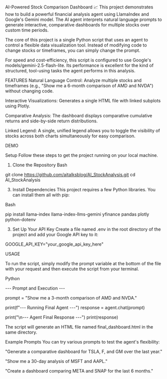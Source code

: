 AI-Powered Stock Comparison Dashboard 📈
This project demonstrates how to build a powerful financial analysis agent using LlamaIndex and Google's Gemini model. The AI agent interprets natural language prompts to generate interactive, comparative dashboards for multiple stocks over custom time periods.

The core of this project is a single Python script that uses an agent to control a flexible data visualization tool. Instead of modifying code to change stocks or timeframes, you can simply change the prompt.

For speed and cost-efficiency, this script is configured to use Google's models/gemini-2.5-flash-lite. Its performance is excellent for the kind of structured, tool-using tasks the agent performs in this analysis.

FEATURES
Natural Language Control: Analyze multiple stocks and timeframes (e.g., "Show me a 6-month comparison of AMD and NVDA") without changing code.

Interactive Visualizations: Generates a single HTML file with linked subplots using Plotly.

Comparative Analysis: The dashboard displays comparative cumulative returns and side-by-side return distributions.

Linked Legend: A single, unified legend allows you to toggle the visibility of stocks across both charts simultaneously for easy comparison.

DEMO

Setup
Follow these steps to get the project running on your local machine.

1. Clone the Repository
Bash

git clone https://github.com/aitalksblog/AI_StockAnalysis.git
cd AI_StockAnalysis

3. Install Dependencies
This project requires a few Python libraries. You can install them all with pip:

Bash

pip install llama-index llama-index-llms-gemini yfinance pandas plotly python-dotenv

3. Set Up Your API Key
Create a file named .env in the root directory of the project and add your Google API key to it:

GOOGLE_API_KEY="your_google_api_key_here"

USAGE

To run the script, simply modify the prompt variable at the bottom of the file with your request and then execute the script from your terminal.

Python

 --- Prompt and Execution ---
 
prompt = "Show me a 3-month comparison of AMD and NVDA."

print(f"--- Running Final Agent ---")
response = agent.chat(prompt)

print("\n--- Agent Final Response ---")
print(response)

The script will generate an HTML file named final_dashboard.html in the same directory.

Example Prompts
You can try various prompts to test the agent's flexibility:

"Generate a comparative dashboard for TSLA, F, and GM over the last year."

"Show me a 30-day analysis of MSFT and AAPL."

"Create a dashboard comparing META and SNAP for the last 6 months."

